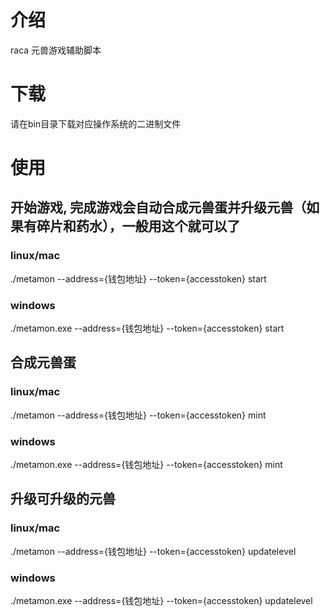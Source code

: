 # 介绍

raca 元兽游戏辅助脚本

# 下载
请在bin目录下载对应操作系统的二进制文件

# 使用

## 开始游戏, 完成游戏会自动合成元兽蛋并升级元兽（如果有碎片和药水），一般用这个就可以了

### linux/mac

./metamon --address={钱包地址} --token={accesstoken} start

### windows

./metamon.exe --address={钱包地址} --token={accesstoken} start

## 合成元兽蛋

### linux/mac

./metamon --address={钱包地址} --token={accesstoken} mint

### windows

./metamon.exe --address={钱包地址} --token={accesstoken} mint

## 升级可升级的元兽

### linux/mac

./metamon --address={钱包地址} --token={accesstoken} updatelevel

### windows

./metamon.exe --address={钱包地址} --token={accesstoken} updatelevel
